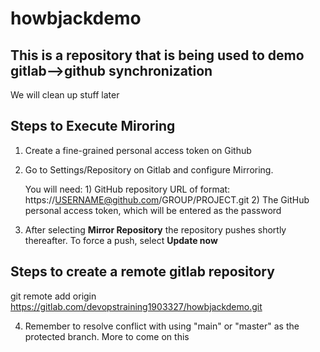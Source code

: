 # howbjackdemo


## This is a repository that is being used to demo gitlab-->github synchronization

We will clean up stuff later 


## Steps to Execute Miroring 

1) Create a  fine-grained personal access token on Github 

2) Go to Settings/Repository on Gitlab and configure Mirroring. 

   You will need: 1)  GitHub repository URL of format: https://USERNAME@github.com/GROUP/PROJECT.git
                  2)  The GitHub personal access token, which will be entered as the password 

3) After selecting **Mirror Repository** the repository pushes shortly thereafter. To force a push, select **Update now** 

## Steps to create a remote gitlab repository

git remote add origin https://gitlab.com/devopstraining1903327/howbjackdemo.git

4) Remember to resolve conflict with using "main" or "master" as the protected branch. More to come on this

